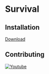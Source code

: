 # Survival

## Installation

[Download](PC)

## Contributing
[![Youtube](https://img.youtube.com/vi/laI7AuqS0JE/0.jpg)](https://www.youtube.com/watch?v=laI7AuqS0JE)
